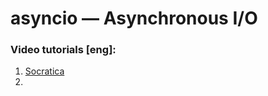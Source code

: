 # asyncio — Asynchronous I/O
### Video tutorials [eng]:
1. [Socratica](https://docs.python.org/3/library/asyncio.html)
2. []()